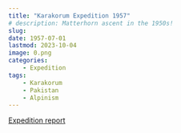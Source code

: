 ```yaml
---
title: "Karakorum Expedition 1957"
# description: Matterhorn ascent in the 1950s!
slug: 
date: 1957-07-01
lastmod: 2023-10-04
image: 0.png
categories:
    - Expedition
tags:
    - Karakorum
    - Pakistan
    - Alpinism
---
```


[Expedition report](/documents/karakoram1957.pdf)

